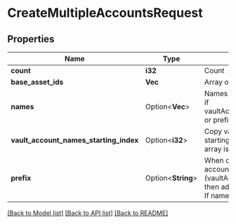 # CreateMultipleAccountsRequest

## Properties

Name | Type | Description | Notes
------------ | ------------- | ------------- | -------------
**count** | **i32** | Count | 
**base_asset_ids** | **Vec<String>** | Array of asset IDs | 
**names** | Option<**Vec<String>**> | Names to assign to vault accounts. if vaultAccountNamesStartingIndex or prefix is used it'll fail | [optional]
**vault_account_names_starting_index** | Option<**i32**> | Copy vault accounts names starting from this index. If names array is used it'll fail | [optional]
**prefix** | Option<**String**> | When copying from existing vault accounts (vaultAccountNamesStartingIndex) then adding a prefix to the names. If names array is used it'll fail | [optional]

[[Back to Model list]](../README.md#documentation-for-models) [[Back to API list]](../README.md#documentation-for-api-endpoints) [[Back to README]](../README.md)


